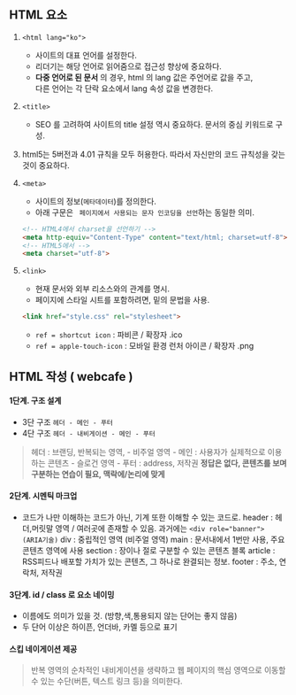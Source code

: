 ## HTML 요소


1. `<html lang="ko">`
	- 사이트의 대표 언어를 설정한다.
	- 리더기는 해당 언어로 읽어줌으로 접근성 향상에 중요하다.
	- __다중 언어로 된 문서__ 의 경우, html 의 lang 값은 주언어로 값을 주고,<br>다른 언어는 각 단락 요소에서 lang 속성 값을 변경한다.

1. `<title>`
	- SEO 를 고려하여 사이트의 title 설정 역시 중요하다. 문서의 중심 키워드로 구성.

1. html5는 5버전과 4.01 규칙을 모두 허용한다. 따라서 자신만의 코드 규칙성을 갖는것이 중요하다.

1. `<meta>`
	- 사이트의 정보(`메타데이터`)를 정의한다.
	- 아래 구문은 ` 페이지에서 사용되는 문자 인코딩을 선언`하는 동일한 의미.
	```html
	<!-- HTML4에서 charset을 선언하기 -->
	<meta http-equiv="Content-Type" content="text/html; charset=utf-8">
	<!-- HTML5에서 -->
	<meta charset="utf-8">
	```

1. `<link>`
	- 현재 문서와 외부 리소스와의 관계를 명시.
	- 페이지에 스타일 시트를 포함하려면, 밑의 문법을 사용.
	```html
	<link href="style.css" rel="stylesheet">
	```
	- `ref = shortcut icon` : 파비콘  / 확장자 .ico
	- `ref = apple-touch-icon` : 모바일 환경 런처 아이콘  /  확장자  .png



## HTML 작성 ( webcafe )

#### 1단계. 구조 설계
- 3단 구조
`헤더 - 메인 - 푸터`
- 4단 구조
`헤더 - 내비게이션 - 메인 - 푸터`

> 헤더 : 브랜딩, 반복되는 영역,
>		- 비주얼 영역 -
> 메인 : 사용자가 실제적으로 이용하는 콘텐츠
>		- 슬로건 영역 -
> 푸터 : address, 저작권
> __정답은 없다, 콘텐츠를 보며 구분하는 연습이 필요, 맥락에/논리에 맞게__

#### 2단계. 시멘틱 마크업
- 코드가 나만 이해하는 코드가 아닌, 기계 또한 이해할 수 있는 코드로.
header : 헤더,머릿말 영역 / 여러곳에 존재할 수 있음.  과거에는 `<div role="banner"> (ARIA기술)`
div : 중립적인 영역 (비주얼 영역)
main : 문서내에서 1번만 사용, 주요 콘텐츠 영역에 사용
section : 장이나 절로 구분할 수 있는 콘텐츠 블록
article : RSS피드나 배포할 가치가 있는 콘텐츠, 그 하나로 완결되는 정보.
footer : 주소, 연락처, 저작권

#### 3단계. id / class 로 요소 네이밍
- 이름에도 의미가 있을 것.  (방향,색,통용되지 않는 단어는 좋지 않음)
- 두 단어 이상은 하이픈, 언더바, 카멜 등으로 표기

#### 스킵 네이게이션 제공
> 반복 영역의 순차적인 내비게이션을 생략하고
> 웹 페이지의 핵심 영역으로 이동할 수 있는 수단(버튼, 텍스트 링크 등)을 의미한다.
